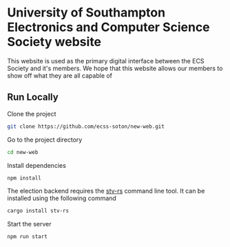 # University of Southampton Electronics and Computer Science Society website

This website is used as the primary digital interface between the ECS Society and it's members. We hope that this
website allows our members to show off what they are all capable of

## Run Locally

Clone the project

```bash
git clone https://github.com/ecss-soton/new-web.git
```

Go to the project directory

```bash
cd new-web
```

Install dependencies

```bash
npm install
```

The election backend requires the [stv-rs](https://crates.io/crates/stv-rs) command line tool. It can be installed using
the following command

```bash
cargo install stv-rs
```

Start the server

```bash
npm run start
```

